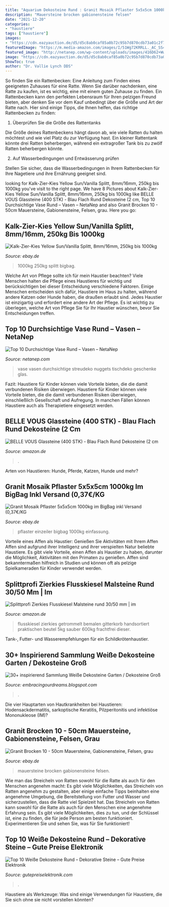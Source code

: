 ```yaml
---
title: "Aquarium Dekosteine Rund : Granit Mosaik Pflaster 5x5x5cm 1000kg Im Bigbag Inkl Versand (0,37€/kg"
description: "Mauersteine brocken gabionensteine felsen"
date: "2021-12-20"
categories:
- "haustiere"
tags: ["haustiere"]
images:
- "https://cdn.eazyauction.de/d5/d5c8ab0caf85a0b72c95b7d870cdb73a01c2f7149772fe39de17e44235b58d38e2407f97b9bef8de1171ae67af29b6d4/img/300x200_a80f598acb9e1282b1b71a923858a8af59a147f9.jpeg"
featuredImage: "https://m.media-amazon.com/images/I/51Wg72KRRLL._AC_SS450_.jpg"
featured_image: "http://netanep.com/wp-content/uploads/images/416D62+WwNS._SL500_.jpg"
image: "https://cdn.eazyauction.de/d5/d5c8ab0caf85a0b72c95b7d870cdb73a01c2f7149772fe39de17e44235b58d38e2407f97b9bef8de1171ae67af29b6d4/img/1000x486_4a4a5177de465487830299cf7a50c27ed23373c5.jpeg"
ShowToc: true
author: "Dr. Vallie Lynch DDS"
---
```



So finden Sie ein Rattenbecken: Eine Anleitung zum Finden eines geeigneten Zuhauses für eine Ratte.
Wenn Sie darüber nachdenken, eine Ratte zu kaufen, ist es wichtig, eine mit einem guten Zuhause zu finden. Ein Rattenbecken kann den perfekten Lebensraum für Ihren pelzigen Freund bieten, aber denken Sie vor dem Kauf unbedingt über die Größe und Art der Ratte nach. Hier sind einige Tipps, die Ihnen helfen, das richtige Rattenbecken zu finden:
1. Überprüfen Sie die Größe des Rattentanks

Die Größe deines Rattenbeckens hängt davon ab, wie viele Ratten du halten möchtest und wie viel Platz du zur Verfügung hast. Ein kleiner Rattentank könnte drei Ratten beherbergen, während ein extragroßer Tank bis zu zwölf Ratten beherbergen könnte.

2. Auf Wasserbedingungen und Entwässerung prüfen

Stellen Sie sicher, dass die Wasserbedingungen in Ihrem Rattenbecken für Ihre Nagetiere und ihre Ernährung geeignet sind.

	

		
looking for Kalk-Zier-Kies Yellow Sun/Vanilla Splitt, 8mm/16mm, 250kg bis 1000kg you've visit to the right page. We have 8 Pictures about Kalk-Zier-Kies Yellow Sun/Vanilla Splitt, 8mm/16mm, 250kg bis 1000kg like BELLE VOUS Glassteine (400 STK) - Blau Flach Rund Dekosteine (2 cm, Top 10 Durchsichtige Vase Rund – Vasen – NetaNep and also Granit Brocken 10 - 50cm Mauersteine, Gabionensteine, Felsen, grau. Here you go:
		
    
## Kalk-Zier-Kies Yellow Sun/Vanilla Splitt, 8mm/16mm, 250kg Bis 1000kg

<img loading=lazy src="https://cdn.eazyauction.de/d5/d5c8ab0caf85a0b72c95b7d870cdb73a01c2f7149772fe39de17e44235b58d38e2407f97b9bef8de1171ae67af29b6d4/img/300x200_a80f598acb9e1282b1b71a923858a8af59a147f9.jpeg" onerror="this.onerror=null;this.src='https://tse3.mm.bing.net/th?id=OIP.KvS-6lNmSpaDbjBPxXBp6wAAAA&amp;pid=15.1';" alt="Kalk-Zier-Kies Yellow Sun/Vanilla Splitt, 8mm/16mm, 250kg bis 1000kg">

_Source: ebay.de_

>1000kg 250kg splitt bigbag. 

	

Welche Art von Pflege sollte ich für mein Haustier beachten?
Viele Menschen halten die Pflege eines Haustieres für wichtig und berücksichtigen bei dieser Entscheidung verschiedene Faktoren. Einige Menschen entscheiden sich dafür, Haustiere im Haus zu halten, während andere Katzen oder Hunde haben, die draußen erlaubt sind. Jedes Haustier ist einzigartig und erfordert eine andere Art der Pflege. Es ist wichtig zu überlegen, welche Art von Pflege Sie für Ihr Haustier wünschen, bevor Sie Entscheidungen treffen.

    
## Top 10 Durchsichtige Vase Rund – Vasen – NetaNep

<img loading=lazy src="http://netanep.com/wp-content/uploads/images/416D62+WwNS._SL500_.jpg" onerror="this.onerror=null;this.src='https://tse4.mm.bing.net/th?id=OIP.-mVlwa4tdLT3ly1ffdG8FgHaHa&amp;pid=15.1';" alt="Top 10 Durchsichtige Vase Rund – Vasen – NetaNep">

_Source: netanep.com_

>vase vasen durchsichtige streudeko nuggets tischdeko geschenke glas. 

	

Fazit: Haustiere für Kinder können viele Vorteile bieten, die die damit verbundenen Risiken überwiegen.
Haustiere für Kinder können viele Vorteile bieten, die die damit verbundenen Risiken überwiegen, einschließlich Gesellschaft und Aufregung. In manchen Fällen können Haustiere auch als Therapietiere eingesetzt werden.

    
## BELLE VOUS Glassteine (400 STK) - Blau Flach Rund Dekosteine (2 Cm

<img loading=lazy src="https://images-na.ssl-images-amazon.com/images/I/91X8jLkVldL._AC_SX679_.jpg" onerror="this.onerror=null;this.src='https://tse4.mm.bing.net/th?id=OIP.gvmET9W7DQPp6ALb-vQPgQHaFU&amp;pid=15.1';" alt="BELLE VOUS Glassteine (400 STK) - Blau Flach Rund Dekosteine (2 cm">

_Source: amazon.de_

>. 

	

Arten von Haustieren: Hunde, Pferde, Katzen, Hunde und mehr?

    
## Granit Mosaik Pflaster 5x5x5cm 1000kg Im BigBag Inkl Versand (0,37€/KG

<img loading=lazy src="https://cdn.eazyauction.de/d5/d5c8ab0caf85a0b72c95b7d870cdb73a01c2f7149772fe39de17e44235b58d38e2407f97b9bef8de1171ae67af29b6d4/img/1000x667_ae125c00c21149f515c8e132c00fe0b198022471.jpeg" onerror="this.onerror=null;this.src='https://tse3.mm.bing.net/th?id=OIP.yj5p7SnCyBe3oDGTHIt-rgHaE8&amp;pid=15.1';" alt="Granit Mosaik Pflaster 5x5x5cm 1000kg im BigBag inkl Versand (0,37€/KG">

_Source: ebay.de_

>pflaster einzeiler bigbag 1000kg einfassung. 

	

Vorteile eines Affen als Haustier: Genießen Sie Aktivitäten mit Ihrem Affen
Affen sind aufgrund ihrer Intelligenz und ihrer verspielten Natur beliebte Haustiere. Es gibt viele Vorteile, einen Affen als Haustier zu haben, darunter die Möglichkeit, Aktivitäten mit den Primaten zu genießen. Affen sind bekanntermaßen hilfreich in Studien und können oft als pelzige Spielkameraden für Kinder verwendet werden.

    
## Splittprofi Zierkies Flusskiesel Malsteine Rund 30/50 Mm | Im

<img loading=lazy src="https://m.media-amazon.com/images/I/51Wg72KRRLL._AC_SS450_.jpg" onerror="this.onerror=null;this.src='https://tse3.mm.bing.net/th?id=OIP.w1g5ViwbZT8z88Dw60LLUQAAAA&amp;pid=15.1';" alt="Splittprofi Zierkies Flusskiesel Malsteine rund 30/50 mm | im">

_Source: amazon.de_

>flusskiesel zierkies getrommelt bemalen gitterkorb handsortiert praktischen beutel 5kg sauber 600kg frachtfrei dieser. 

	

Tank-, Futter- und Wasserempfehlungen für ein Schildkrötenhaustier.

    
## 30+ Inspirierend Sammlung Weiße Dekosteine Garten / Dekosteine Groß

<img loading=lazy src="https://i.pinimg.com/736x/f1/18/71/f11871cef6c1c4bf880002ad59d574f7.jpg" onerror="this.onerror=null;this.src='https://tse3.mm.bing.net/th?id=OIP.FKShwNUTgZyrTiVV8M6sjQHaLH&amp;pid=15.1';" alt="30+ inspirierend Sammlung Weiße Dekosteine Garten / Dekosteine Groß">

_Source: embracingourdreams.blogspot.com_

>. 

	

Die vier Hauptarten von Hautkrankheiten bei Haustieren: Hodensackdermatitis, sarkoptische Keratitis, Pilzperitonitis und infektiöse Mononukleose (IM)?

    
## Granit Brocken 10 - 50cm Mauersteine, Gabionensteine, Felsen, Grau

<img loading=lazy src="https://cdn.eazyauction.de/d5/d5c8ab0caf85a0b72c95b7d870cdb73a01c2f7149772fe39de17e44235b58d38e2407f97b9bef8de1171ae67af29b6d4/img/1000x486_4a4a5177de465487830299cf7a50c27ed23373c5.jpeg" onerror="this.onerror=null;this.src='https://tse3.mm.bing.net/th?id=OIP.8jQZaklclQd8E1G3Wb0m_gHaDm&amp;pid=15.1';" alt="Granit Brocken 10 - 50cm Mauersteine, Gabionensteine, Felsen, grau">

_Source: ebay.de_

>mauersteine brocken gabionensteine felsen. 

	

Wie man das Streicheln von Ratten sowohl für die Ratte als auch für den Menschen angenehm macht: Es gibt viele Möglichkeiten, das Streicheln von Ratten angenehm zu gestalten, aber einige einfache Tipps beinhalten eine angenehme Umgebung, die Bereitstellung von Futter und Wasser und sicherzustellen, dass die Ratte viel Spielzeit hat.
Das Streicheln von Ratten kann sowohl für die Ratte als auch für den Menschen eine angenehme Erfahrung sein. Es gibt viele Möglichkeiten, dies zu tun, und der Schlüssel ist, eine zu finden, die für jede Person am besten funktioniert. Experimentieren Sie und sehen Sie, was für Sie funktioniert!

    
## Top 10 Weiße Dekosteine Rund – Dekorative Steine – Gute Preise Elektronik

<img loading=lazy src="https://gutepreiselektronik.com/wp-content/uploads/images/31VdQO9PGML.jpg" onerror="this.onerror=null;this.src='https://tse2.mm.bing.net/th?id=OIP.y-hSXTdks3uDj8d9_etM4wHaHa&amp;pid=15.1';" alt="Top 10 Weiße Dekosteine Rund – Dekorative Steine – Gute Preise Elektronik">

_Source: gutepreiselektronik.com_

>. 

	

Haustiere als Werkzeuge: Was sind einige Verwendungen für Haustiere, die Sie sich ohne sie nicht vorstellen könnten?

